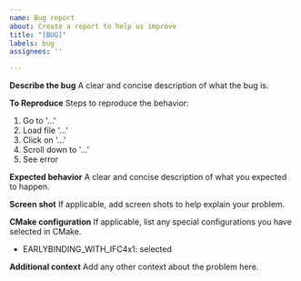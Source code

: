 ```yaml
---
name: Bug report
about: Create a report to help us improve
title: "[BUG]"
labels: bug
assignees: ''

---
```


**Describe the bug**
A clear and concise description of what the bug is.

**To Reproduce**
Steps to reproduce the behavior:
1. Go to '...'
1. Load file '...'
1. Click on '...'
1. Scroll down to '...'
1. See error

**Expected behavior**
A clear and concise description of what you expected to happen.

**Screen shot**
If applicable, add screen shots to help explain your problem.

**CMake configuration**
If applicable, list any special configurations you have selected in CMake.
- EARLYBINDING_WITH_IFC4x1: selected

**Additional context**
Add any other context about the problem here.

